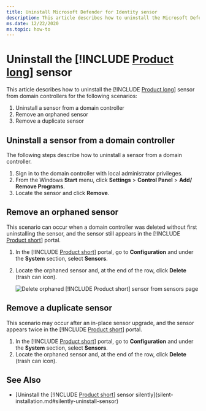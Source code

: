 ```yaml
---
title: Uninstall Microsoft Defender for Identity sensor
description: This article describes how to uninstall the Microsoft Defender for Identity sensor from domain controllers.
ms.date: 12/22/2020
ms.topic: how-to
---
```


# Uninstall the [!INCLUDE [Product long](includes/product-long.md)] sensor

This article describes how to uninstall the [!INCLUDE [Product long](includes/product-long.md)] sensor from domain controllers for the following scenarios:

1. Uninstall a sensor from a domain controller
1. Remove an orphaned sensor
1. Remove a duplicate sensor

## Uninstall a sensor from a domain controller

The following steps describe how to uninstall a sensor from a domain controller.

1. Sign in to the domain controller with local administrator privileges.
1. From the Windows **Start** menu, click **Settings** > **Control Panel** > **Add/ Remove Programs**.
1. Locate the sensor and click **Remove**.

## Remove an orphaned sensor

This scenario can occur when a domain controller was deleted without first uninstalling the sensor, and the sensor still appears in the [!INCLUDE [Product short](includes/product-short.md)] portal.

1. In the [!INCLUDE [Product short](includes/product-short.md)] portal, go to **Configuration** and under the **System** section, select **Sensors**.
1. Locate the orphaned sensor and, at the end of the row, click **Delete** (trash can icon).

    ![Delete orphaned [!INCLUDE [Product short](includes/product-short.md)] sensor from sensors page](media/delete-orphaned-sensor.png)

## Remove a duplicate sensor

This scenario may occur after an in-place sensor upgrade, and the sensor appears twice in the [!INCLUDE [Product short](includes/product-short.md)] portal.

1. In the [!INCLUDE [Product short](includes/product-short.md)] portal, go to **Configuration** and under the **System** section, select **Sensors**.
1. Locate the orphaned sensor and, at the end of the row, click **Delete** (trash can icon).

## See Also

- [Uninstall the [!INCLUDE [Product short](includes/product-short.md)] sensor silently](silent-installation.md#silently-uninstall-sensor)
